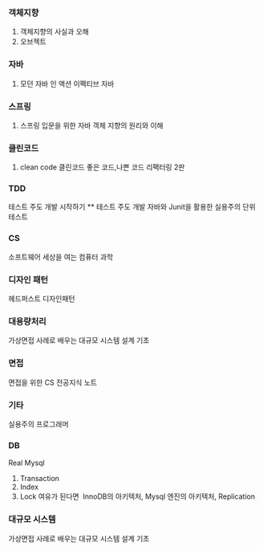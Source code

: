 ### 객체지향
1. 객체지향의 사실과 오해
2. 오브젝트

### 자바
1. 모던 자바 인 액션
이펙티브 자바

### 스프링
1. 스프링 입문을 위한 자바 객체 지향의 원리와 이해
### 클린코드
1. clean code 클린코드
좋은 코드,나쁜 코드
리팩터링 2판

### TDD
테스트 주도 개발 시작하기 **
테스트 주도 개발
자바와 Junit을 활용한 실용주의 단위 테스트

### CS
소프트웨어 세상을 여는 컴퓨터 과학

### 디자인 패턴
헤드퍼스트 디자인패턴

### 대용량처리
가상면접 사례로 배우는 대규모 시스템 설계 기초

### 면접
면접을 위한 CS 전공지식 노트

### 기타
실용주의 프로그래머

### DB
Real Mysql
1. Transaction
2. Index
3. Lock
여유가 된다면 
InnoDB의 아키텍처, Mysql 엔진의 아키텍처, Replication
### 대규모 시스템
가상면접 사례로 배우는 대규모 시스템 설계 기초